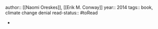 author::  [[Naomi Oreskes]], [[Erik M. Conway]] 
year:: 2014
tags:: book, climate change denial
read-status:: #toRead 

-
